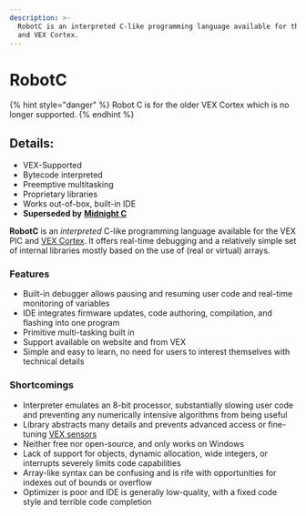 ```yaml
---
description: >-
  RobotC is an interpreted C-like programming language available for the VEX PIC
  and VEX Cortex.
---
```


# RobotC

{% hint style="danger" %}
Robot C is for the older VEX Cortex which is no longer supported.
{% endhint %}

## Details:

* VEX-Supported
* Bytecode interpreted
* Preemptive multitasking
* Proprietary libraries
* Works out-of-box, built-in IDE
* **Superseded by** [**Midnight C**](midnight-c.md)

**RobotC** is an _interpreted_ C-like programming language available for the VEX PIC and [VEX Cortex](../../electronics/vex-electronics/vex-cortex.md). It offers real-time debugging and a relatively simple set of internal libraries mostly based on the use of \(real or virtual\) arrays.

### Features

* Built-in debugger allows pausing and resuming user code and real-time monitoring of variables
* IDE integrates firmware updates, code authoring, compilation, and flashing into one program
* Primitive multi-tasking built in
* Support available on website and from VEX
* Simple and easy to learn, no need for users to interest themselves with technical details

### Shortcomings

* Interpreter emulates an 8-bit processor, substantially slowing user code and preventing any numerically intensive algorithms from being useful
* Library abstracts many details and prevents advanced access or fine-tuning [VEX sensors](../../electronics/vex-sensors/)
* Neither free nor open-source, and only works on Windows
* Lack of support for objects, dynamic allocation, wide integers, or interrupts severely limits code capabilities
* Array-like syntax can be confusing and is rife with opportunities for indexes out of bounds or overflow
* Optimizer is poor and IDE is generally low-quality, with a fixed code style and terrible code completion



